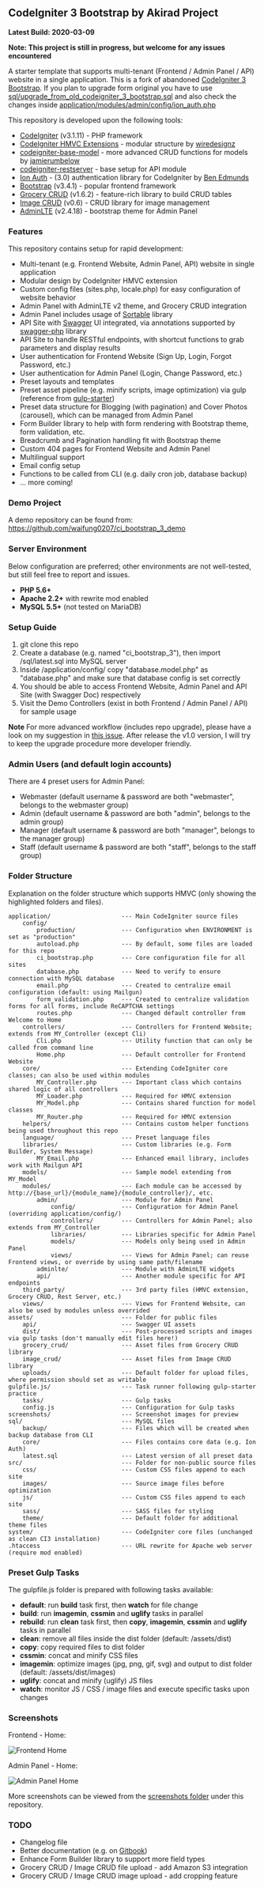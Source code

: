 ## CodeIgniter 3 Bootstrap by Akirad Project

**Latest Build: 2020-03-09**

**Note: This project is still in progress, but welcome for any issues encountered**

A starter template that supports multi-tenant (Frontend / Admin Panel / API) website in a single application. This is a fork of abandoned [CodeIgniter 3 Bootstrap](https://github.com/waifung0207/ci_bootstrap_3). 
If you plan to upgrade form original you have to use [sql/upgrade_from_old_codeigniter_3_bootstrap.sql](sql/upgrade_from_old_codeigniter_3_bootstrap.sql) and also check the changes inside [application/modules/admin/config/ion_auth.php](application/modules/admin/config/ion_auth.php)

This repository is developed upon the following tools: 
* [CodeIgniter](http://www.codeigniter.com/) (v3.1.11) - PHP framework
* [CodeIgniter HMVC Extensions](https://bitbucket.org/wiredesignz/codeigniter-modular-extensions-hmvc) - modular structure by [wiredesignz](http://wiredesignz.co.nz/)
* [codeigniter-base-model](https://github.com/jamierumbelow/codeigniter-base-model) - more advanced CRUD functions for models by [jamierumbelow](https://github.com/jamierumbelow)
* [codeigniter-restserver](https://github.com/chriskacerguis/codeigniter-restserver) - base setup for API module
* [Ion Auth](http://benedmunds.com/ion_auth/) - (3.0) authentication library for CodeIgniter by [Ben Edmunds](http://benedmunds.com/)
* [Bootstrap](http://getbootstrap.com/) (v3.4.1) - popular frontend framework
* [Grocery CRUD](http://www.grocerycrud.com/) (v1.6.2) - feature-rich library to build CRUD tables
* [Image CRUD](http://www.grocerycrud.com/image-crud) (v0.6) - CRUD library for image management
* [AdminLTE](https://github.com/almasaeed2010/AdminLTE) (v2.4.18) - bootstrap theme for Admin Panel


### Features

This repository contains setup for rapid development:
* Multi-tenant (e.g. Frontend Website, Admin Panel, API) website in single application
* Modular design by CodeIgniter HMVC extension
* Custom config files (sites.php, locale.php) for easy configuration of website behavior
* Admin Panel with AdminLTE v2 theme, and Grocery CRUD integration
* Admin Panel includes usage of [Sortable](http://rubaxa.github.io/Sortable/) library
* API Site with [Swagger](http://swagger.io/) UI integrated, via annotations supported by [swagger-php](https://github.com/zircote/swagger-php) library
* API Site to handle RESTful endpoints, with shortcut functions to grab parameters and display results
* User authentication for Frontend Website (Sign Up, Login, Forgot Password, etc.)
* User authentication for Admin Panel (Login, Change Password, etc.)
* Preset layouts and templates
* Preset asset pipeline (e.g. minify scripts, image optimization) via gulp (reference from [gulp-starter](https://github.com/greypants/gulp-starter))
* Preset data structure for Blogging (with pagination) and Cover Photos (carousel), which can be managed from Admin Panel
* Form Builder library to help with form rendering with Bootstrap theme, form validation, etc.
* Breadcrumb and Pagination handling fit with Bootstrap theme
* Custom 404 pages for Frontend Website and Admin Panel
* Multilingual support
* Email config setup
* Functions to be called from CLI (e.g. daily cron job, database backup)
* ... more coming!


### Demo Project

A demo repository can be found from: https://github.com/waifung0207/ci_bootstrap_3_demo


### Server Environment

Below configuration are preferred; other environments are not well-tested, but still feel free to report and issues. 

* **PHP 5.6+**
* **Apache 2.2+** with rewrite mod enabled
* **MySQL 5.5+** (not tested on MariaDB)


### Setup Guide

1. git clone this repo
2. Create a database (e.g. named "ci_bootstrap_3"), then import /sql/latest.sql into MySQL server
3. Inside /application/config/ copy "database.model.php" as "database.php" and make sure that database config is set correctly
4. You should be able to access Frontend Website, Admin Panel and API Site (with Swagger Doc) respectively
5. Visit the Demo Controllers (exist in both Frontend / Admin Panel / API) for sample usage

**Note** For more advanced workflow (includes repo upgrade), please have a look on my suggestion in [this issue](https://github.com/Akir4d/ci_bootstrap_3/issues/42). After release the v1.0 version, I will try to keep the upgrade procedure more developer friendly. 


### Admin Users (and default login accounts)

There are 4 preset users for Admin Panel:

* Webmaster (default username & password are both "webmaster", belongs to the webmaster group)
* Admin (default username & password are both "admin", belongs to the admin group)
* Manager (default username & password are both "manager", belongs to the manager group)
* Staff (default username & password are both "staff", belongs to the staff group)


### Folder Structure

Explanation on the folder structure which supports HMVC (only showing the highlighted folders and files).

```
application/                    --- Main CodeIgniter source files
    config/
        production/             --- Configuration when ENVIRONMENT is set as "production"
        autoload.php            --- By default, some files are loaded for this repo
        ci_bootstrap.php        --- Core configuration file for all sites
        database.php            --- Need to verify to ensure connection with MySQL database
        email.php               --- Created to centralize email configuration (default: using Mailgun)
        form_validation.php     --- Created to centralize validation forms for all forms, include ReCAPTCHA settings
        routes.php              --- Changed default controller from Welcome to Home
    controllers/                --- Controllers for Frontend Website; extends from MY_Controller (except Cli)
        Cli.php                 --- Utility function that can only be called from command line
        Home.php                --- Default controller for Frontend Website
    core/                       --- Extending CodeIgniter core classes; can also be used within modules
        MY_Controller.php       --- Important class which contains shared logic of all controllers
        MY_Loader.php           --- Required for HMVC extension
        MY_Model.php            --- Contains shared function for model classes
        MY_Router.php           --- Required for HMVC extension
    helpers/                    --- Contains custom helper functions being used throughout this repo
    language/                   --- Preset language files
    libraries/                  --- Custom libraries (e.g. Form Builder, System Message)
        MY_Email.php            --- Enhanced email library, includes work with Mailgun API
    models/                     --- Sample model extending from MY_Model
    modules/                    --- Each module can be accessed by http://{base_url}/{module_name}/{module_controller}/, etc.
        admin/                  --- Module for Admin Panel
            config/             --- Configuration for Admin Panel (overriding application/config/)
            controllers/        --- Controllers for Admin Panel; also extends from MY_Controller
            libraries/          --- Libraries specific for Admin Panel
            models/             --- Models only being used in Admin Panel
            views/              --- Views for Admin Panel; can reuse Frontend views, or override by using same path/filename
        adminlte/               --- Module with AdminLTE widgets
        api/                    --- Another module specific for API endpoints
    third_party/				--- 3rd party files (HMVC extension, Grocery CRUD, Rest Server, etc.)
    views/                      --- Views for Frontend Website, can also be used by modules unless overrided
assets/                         --- Folder for public files
    api/                        --- Swagger UI assets
    dist/                       --- Post-processed scripts and images via gulp tasks (don't manually edit files here!)
    grocery_crud/               --- Asset files from Grocery CRUD library
    image_crud/                 --- Asset files from Image CRUD library
    uploads/                    --- Default folder for upload files, where permission should set as writable
gulpfile.js/                    --- Task runner following gulp-starter practice
    tasks/                      --- Gulp tasks
    config.js                   --- Configuration for Gulp tasks
screenshots/                    --- Screenshot images for preview
sql/                            --- MySQL files
    backup/                     --- Files which will be created when backup database from CLI
    core/                       --- Files contains core data (e.g. Ion Auth)
    latest.sql                  --- Latest version of all preset data
src/                            --- Folder for non-public source files
    css/                        --- Custom CSS files append to each site
    images/                     --- Source image files before optimization
    js/                         --- Custom CSS files append to each site
    sass/                       --- SASS files for styling
    theme/                      --- Default folder for additional theme files
system/                         --- CodeIgniter core files (unchanged as clean CI3 installation)
.htaccess                       --- URL rewrite for Apache web server (require mod enabled)
```


### Preset Gulp Tasks

The gulpfile.js folder is prepared with following tasks available:

* **default**: run **build** task first, then **watch** for file change
* **build**: run **imagemin**, **cssmin** and **uglify** tasks in parallel
* **rebuild**: run **clean** task first, then **copy**, **imagemin**, **cssmin** and **uglify** tasks in parallel
* **clean**: remove all files inside the dist folder (default: /assets/dist)
* **copy**: copy required files to dist folder
* **cssmin**: concat and minify CSS files
* **imagemin**: optimize images (jpg, png, gif, svg) and output to dist folder (default: /assets/dist/images)
* **uglify**: concat and minify (uglify) JS files
* **watch**: monitor JS / CSS / image files and execute specific tasks upon changes


### Screenshots

Frontend - Home: 

![](screenshots/frontend_home.png "Frontend Home")

Admin Panel - Home: 

![](screenshots/admin_home.png "Admin Panel Home")

More screenshots can be viewed from the [screenshots folder](https://github.com/Akir4d/ci_bootstrap_3/blob/master/screenshots/) under this repository.


### TODO

* Changelog file
* Better documentation (e.g. on [Gitbook](http://gitbook.com/))
* Enhance Form Builder library to support more field types
* Grocery CRUD / Image CRUD file upload - add Amazon S3 integration
* Grocery CRUD / Image CRUD image upload - add cropping feature
